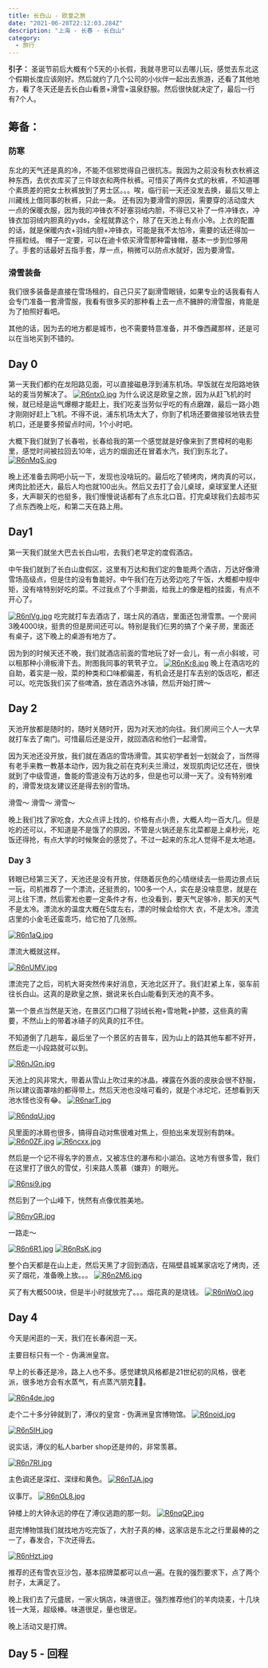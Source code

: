 ```yaml
---
title: 长白山 - 欧皇之旅
date: "2021-06-28T22:12:03.284Z"
description: "上海 - 长春 - 长白山"
category:
  - 旅行
---
```


**引子：**
圣诞节前后大概有个5天的小长假，我就寻思可以去哪儿玩，感觉去东北这个假期长度应该刚好。然后就约了几个公司的小伙伴一起出去旅游，还看了其他地方，看了冬天还是去长白山看景+滑雪+温泉舒服。然后很快就决定了，最后一行有7个人。

## 筹备：
### 防寒
东北的天气还是真的冷，不能不信邪觉得自己很抗冻。我因为之前没有秋衣秋裤这种东西，去优衣库买了三件球衣和两件秋裤。可惜买了两件女式的秋裤，不知道哪个素质差的把女士秋裤放到了男士区。。。唉，临行前一天还没发去换，最后又带上川藏线上借同事的秋裤，只此一条。
还有因为要滑雪的原因，需要穿的活动度大一点的保暖衣服，因为我的冲锋衣不好塞羽绒内胆，不得已又补了一件冲锋衣，冲锋衣加羽绒内胆真的yyds，全程就靠这个，除了在天池上有点小冷。上衣的配置的话，就是保暖内衣+羽绒内胆+冲锋衣，可能是我不太怕冷，需要的话还得加一件摇粒绒。
帽子一定要，可以在迪卡侬买滑雪那种雷锋帽，基本一步到位够用了。手套的话最好五指手套，厚一点，稍微可以防点水就好，因为要滑雪。
### 滑雪装备
我们很多装备是直接在雪场租的，自己只买了副滑雪眼镜，如果专业的话我看有人会专门准备一套滑雪服，我看有很多买的那种看上去一点不臃肿的滑雪服，肯能是为了拍照好看吧。

其他的话，因为去的地方都是城市，也不需要特意准备，并不像西藏那样，还是可以在当地买到不错的。

## Day 0
第一天我们都约在龙阳路见面，可以直接磁悬浮到浦东机场。早饭就在龙阳路地铁站的麦当劳解决了。
[![R6ntx0.jpg](https://z3.ax1x.com/2021/07/02/R6ntx0.jpg)](https://imgtu.com/i/R6ntx0)
为什么说这是欧皇之旅，因为从赶飞机的时候，就已经是运气爆棚才能赶上，我们吃麦当劳似乎吃的有点磨蹭，最后一路小跑才刚刚好赶上飞机。不得不说，浦东机场太大了，你到了机场还要做接驳地铁去登机口，还是要多预留点时间，1个小时吧。

大概下我们就到了长春啦，长春给我的第一个感觉就是好像来到了贾樟柯的电影里，感觉时间被拉回去10年，远方的烟囱还在冒着水汽，我们到东北了。
[![R6nMqS.jpg](https://z3.ax1x.com/2021/07/02/R6nMqS.jpg)](https://imgtu.com/i/R6nMqS)

晚上还准备去网吧小玩一下，发现也没啥玩的。最后吃了顿烤肉，烤肉真的可以，烤肉比脸还大，最后人均也就100出头。然后又去打了会儿桌球，桌球室里人还挺多，大声聊天的也挺多，我们慢慢说话都有了点东北口音。打完桌球我们去超市买了点东西晚上吃，和第二天在路上用。

## Day1
第一天我们就坐大巴去长白山啦，去我们老早定的度假酒店。

中午我们就到了长白山度假区，这里有万达和我们定的鲁能两个酒店，万达好像滑雪场高级点，但是住的没有鲁能好。中午我们在万达旁边吃了午饭，大概都中规中矩，没有啥特别好吃的菜。不过我点了个手擀面，给我上的像是粗的挂面，有点不开心了。

[![R6nlVg.jpg](https://z3.ax1x.com/2021/07/02/R6nlVg.jpg)](https://imgtu.com/i/R6nlVg)
吃完就打车去酒店了，瑞士风的酒店，里面还包滑雪票。一个房间3晚4000块，挺贵的但是房间还可以。特别是我们仨男的搞了个亲子房，里面还有桌子，这下晚上的桌游有地方了。

因为到的时候天还不晚，我们就酒店前面的雪地玩了好一会儿，有一点小斜坡，可以租那种小滑板滑下去。附图我同事的茕茕孑立。
[![R6nKr8.jpg](https://z3.ax1x.com/2021/07/02/R6nKr8.jpg)](https://imgtu.com/i/R6nKr8)
晚上在酒店吃的自助，着实是一般，菜的种类和口味都偏差，有机会还是打车去别的饭店吃，都还可以。吃完饭我们买了些啤酒，放在酒店外冰镇，然后开始打牌～

## Day 2
天池开放都是随时的，随时关随时开，因为对天池的向往。我们房间三个人一大早就打车去了南门。可惜最后还是没开，就回酒店和他们一起滑雪。

因为天池还没开放，我们就在酒店的雪场滑雪。其实初学者划一划就会了，当然得有老手来教一教基本动作，因为我之前在克利夫兰滑过，发现肌肉记忆还在，很快就到了中级雪道，鲁能的雪道没有万达的多，但是也可以滑一天了。没有特别难的，滑雪发烧友建议还是得去别的雪场。

滑雪～
滑雪～
滑雪～

晚上我们找了家吃食，大众点评上找的，价格有点小贵，大概人均一百大几。但是吃的还可以，不知道是不是饿了的原因，不管是火锅还是东北菜都是上桌秒光，吃饭还得抢，有点大学的时候聚会的感觉了。不过一起来的东北人觉得不是太地道。

### Day 3

转眼已经第三天了，天池还是没有开放，伴随着灰色的心情继续去一些周边景点玩一玩，司机推荐了一个漂流，还挺贵的，100多一个人，实在是没啥意思，就是在河上往下漂，然后雾凇也要一定条件才有，也没看到，要天气足够冷，那天的天气不是太冷。漂流水的温度大概在5度左右，漂的时候会给你大
衣，不是太冷。漂流店里的小金毛还蛮乖巧，给它拍了几张照。


[![R6n1aQ.jpg](https://z3.ax1x.com/2021/07/02/R6n1aQ.jpg)](https://imgtu.com/i/R6n1aQ)

漂流大概就这样。


[![R6nUMV.jpg](https://z3.ax1x.com/2021/07/02/R6nUMV.jpg)](https://imgtu.com/i/R6nUMV)

漂流完了之后，司机大哥突然传来好消息，天池北区开了。我们赶紧上车，驱车前往长白山。这真的是欧皇之旅，据说来长白山能看到天池的真不多。

第一个景点当然是天池，在景区门口租了羽绒长袍+雪地靴+护膝，这些真的需要，不然山上的带着冰碴子的风真的扛不住。

不知道倒了几趟车，最后坐了一个景区的吉普车，因为山上的路其他车都不好开，然后走一小段路就可以到。

[![R6nJGn.jpg](https://z3.ax1x.com/2021/07/02/R6nJGn.jpg)](https://imgtu.com/i/R6nJGn)

天池上的风非常大，带着从雪山上吹过来的冰晶，裸露在外面的皮肤会很不舒服，所以建议面罩啥的都得带上。然后天池也没啥可看的，就是个冰坨坨，还想看到天池水怪也没有😂。
[![R6narT.jpg](https://z3.ax1x.com/2021/07/02/R6narT.jpg)](https://imgtu.com/i/R6narT)

[![R6ndqU.jpg](https://z3.ax1x.com/2021/07/02/R6ndqU.jpg)](https://imgtu.com/i/R6ndqU)

风里面的冰屑也很多，搞得自动对焦很难对焦上，但拍出来发现别有韵味。
[![R6n0ZF.jpg](https://z3.ax1x.com/2021/07/02/R6n0ZF.jpg)](https://imgtu.com/i/R6n0ZF)
[![R6ncxx.jpg](https://z3.ax1x.com/2021/07/02/R6ncxx.jpg)](https://imgtu.com/i/R6ncxx)

然后是一个记不得名字的景点，又被冻住的瀑布和小湖泊。这地方有很多雪，我们在这里打了很久的雪仗，引来路人羡慕（嫌弃）的眼光。

[![R6nsi9.jpg](https://z3.ax1x.com/2021/07/02/R6nsi9.jpg)](https://imgtu.com/i/R6nsi9)

然后到了一个山峰下，恍然有点像优胜美地。


[![R6nyGR.jpg](https://z3.ax1x.com/2021/07/02/R6nyGR.jpg)](https://imgtu.com/i/R6nyGR)

一路走～




[![R6n6R1.jpg](https://z3.ax1x.com/2021/07/02/R6n6R1.jpg)](https://imgtu.com/i/R6n6R1)
[![R6nRsK.jpg](https://z3.ax1x.com/2021/07/02/R6nRsK.jpg)](https://imgtu.com/i/R6nRsK)

整个白天都是在山上走，然后天黑了才回到酒店，在隔壁县城某家店吃了烤肉，还买了烟花，准备晚上放。。。
[![R6n2M6.jpg](https://z3.ax1x.com/2021/07/02/R6n2M6.jpg)](https://imgtu.com/i/R6n2M6)

买了有大概500块，但是半小时就放完了。。。烟花真的是烧钱。
[![R6nWqO.jpg](https://z3.ax1x.com/2021/07/02/R6nWqO.jpg)](https://imgtu.com/i/R6nWqO)

## Day 4
今天是闲逛的一天，我们在长春闲逛一天。

主要目标只有一个 - 伪满洲皇宫。

早上的长春还是冷，路上人也不多。感觉建筑风格都是21世纪初的风格，很老派，很多地方会有水蒸气，有点蒸汽朋克🧐🧐。

[![R6n4de.jpg](https://z3.ax1x.com/2021/07/02/R6n4de.jpg)](https://imgtu.com/i/R6n4de)

走个二十多分钟就到了，溥仪的皇宫 - 伪满洲皇宫博物馆。
[![R6noid.jpg](https://z3.ax1x.com/2021/07/02/R6noid.jpg)](https://imgtu.com/i/R6noid)


[![R6n5IH.jpg](https://z3.ax1x.com/2021/07/02/R6n5IH.jpg)](https://imgtu.com/i/R6n5IH)

说实话，溥仪的私人barber shop还是帅的，非常羡慕。

[![R6n7RI.jpg](https://z3.ax1x.com/2021/07/02/R6n7RI.jpg)](https://imgtu.com/i/R6n7RI)

主色调还是深红、深绿和黄色。
[![R6nTJA.jpg](https://z3.ax1x.com/2021/07/02/R6nTJA.jpg)](https://imgtu.com/i/R6nTJA)

议事厅。
[![R6nOL8.jpg](https://z3.ax1x.com/2021/07/02/R6nOL8.jpg)](https://imgtu.com/i/R6nOL8)

钟楼上的大钟永远的停在了溥仪逃跑的那一刻。
[![R6nqQP.jpg](https://z3.ax1x.com/2021/07/02/R6nqQP.jpg)](https://imgtu.com/i/R6nqQP)

逛完博物馆我们就找地方吃完饭了，大肘子真的棒，这家店是东北之行里最棒的之一了，春发合，下次还得去。

[![R6nHzt.jpg](https://z3.ax1x.com/2021/07/02/R6nHzt.jpg)](https://imgtu.com/i/R6nHzt)

推荐的还有雪衣豆沙包，基本招牌菜都可以点一遍。在我的强烈要求下，点了两个肘子，太满足了。

晚上我们去了元盛居，一家火锅店，味道很正。强烈推荐他们的羊肉烧麦，十几块钱一大笼，超级棒。味道很足，量也很足。

晚上活动又是打牌。

## Day 5 - 回程

